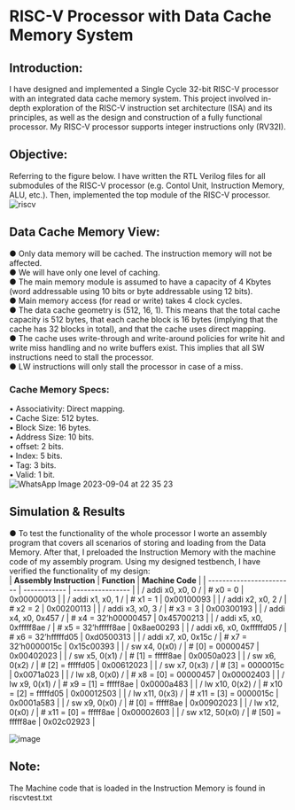 # RISC-V Processor with Data Cache Memory System
## Introduction:
I have designed and implemented a Single Cycle 32-bit RISC-V processor with an integrated data cache memory system. This project involved in-depth exploration of the RISC-V instruction set architecture (ISA) and its principles, as well as the design and construction of a fully functional processor. My RISC-V processor supports integer instructions only (RV32I).
## Objective:
Referring to the figure below. I have written the RTL Verilog files for all submodules of the RISC-V processor (e.g. Contol Unit, Instruction Memory, ALU, etc.). Then, implemented the top module of the RISC-V processor.
![riscv](https://github.com/mo2men3la2/RISC-V-Processor-with-Data-Cache-Memory-System/assets/54054905/c230a034-a2ad-4ddb-969c-248a1f11dea1)
## Data Cache Memory View:
  ● Only data memory will be cached. The instruction memory will not be affected.  
  ● We will have only one level of caching.  
  ● The main memory module is assumed to have a capacity of 4 Kbytes (word addressable using 10 bits or 
    byte addressable using 12 bits).  
  ● Main memory access (for read or write) takes 4 clock cycles.  
  ● The data cache geometry is (512, 16, 1). This means that the total cache capacity is 512 bytes, that each 
    cache block is 16 bytes (implying that the cache has 32 blocks in total), and that the cache uses direct 
    mapping.  
  ● The cache uses write-through and write-around policies for write hit and write miss handling and no 
    write buffers exist. This implies that all SW instructions need to stall the processor.  
  ● LW instructions will only stall the processor in case of a miss.  
### Cache Memory Specs:
  • Associativity: Direct mapping.  
  • Cache Size: 512 bytes.  
  • Block Size: 16 bytes.  
  • Address Size: 10 bits.  
  • offset: 2 bits.  
  • Index: 5 bits.  
  • Tag: 3 bits.  
  • Valid: 1 bit.  
  ![WhatsApp Image 2023-09-04 at 22 35 23](https://github.com/mo2men3la2/RISC-V-Processor-with-Data-Cache-Memory-System/assets/54054905/16c9d938-41bb-435a-a854-381842b36d1b)
## Simulation & Results
● To test the functionality of the whole processor I worte an assembly program that covers all scenarios of storing and loading from the Data Memory. After that, I preloaded the Instruction Memory with the machine code of my assembly program. Using my designed testbench, I have verified the functionality of my design:  
| **Assembly Instruction** | **Function** | **Machine Code** |
| ------------------------ | ------------ | ---------------- |
| / addi x0, x0, 0 /       | # x0 = 0     | 0x00000013       |
| / addi x1, x0, 1 /       | # x1 = 1     | 0x00100093       |
| / addi x2, x0, 2 /       | # x2 = 2     | 0x00200113       |
| / addi x3, x0, 3 /       | # x3 = 3     | 0x00300193       |
| / addi x4, x0, 0x457 /   | # x4 = 32’h00000457 | 0x45700213   |
| / addi x5, x0, 0xfffff8ae / | # x5 = 32’hfffff8ae | 0x8ae00293 |
| / addi x6, x0, 0xfffffd05 / | # x6 = 32’hfffffd05 | 0xd0500313 |
| / addi x7, x0, 0x15c /   | # x7 = 32’h0000015c   | 0x15c00393   |
| / sw x4, 0(x0) /         | # [0] = 00000457     | 0x00402023       |
| / sw x5, 0(x1) /         | # [1] = fffff8ae     | 0x0050a023       |
| / sw x6, 0(x2) /         | # [2] = fffffd05     | 0x00612023       |
| / sw x7, 0(x3) /         | # [3] = 0000015c     | 0x0071a023       |
| / lw x8, 0(x0) /         | # x8 = [0] = 00000457 | 0x00002403       |
| / lw x9, 0(x1) /         | # x9 = [1] = fffff8ae | 0x0000a483       |
| / lw x10, 0(x2) /        | # x10 = [2] = fffffd05 | 0x00012503      |
| / lw x11, 0(x3) /        | # x11 = [3] = 0000015c | 0x0001a583      |
| / sw x9, 0(x0) /         | # [0] = fffff8ae     | 0x00902023       |
| / lw x12, 0(x0) /        | # x11 = [0] = fffff8ae | 0x00002603      |
| / sw x12, 50(x0) /       | # [50] = fffff8ae    | 0x02c02923       |
  

![image](https://github.com/mo2men3la2/RISC-V-Processor-with-Data-Cache-Memory-System/assets/54054905/13846334-9e08-4dd9-9ac6-7c02515438c7)

## Note:
The Machine code that is loaded in the Instruction Memory is found in riscvtest.txt 


